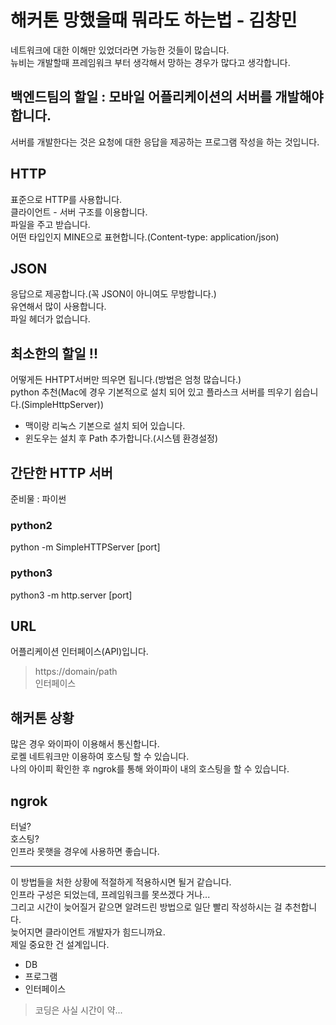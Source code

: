 
# 해커톤 망했을때 뭐라도 하는법 - 김창민
네트워크에 대한 이해만 있었더라면 가능한 것들이 많습니다.  
뉴비는 개발할때 프레임워크 부터 생각해서 망하는 경우가 많다고 생각합니다.  

## 백엔드팀의 할일 : 모바일 어플리케이션의 서버를 개발해야 합니다.  
서버를 개발한다는 것은 요청에 대한 응답을 제공하는 프로그램 작성을 하는 것입니다.

## HTTP
표준으로 HTTP를 사용합니다.  
클라이언트 - 서버 구조를 이용합니다.  
파일을 주고 받습니다.  
어떤 타입인지 MINE으로 표현합니다.(Content-type: application/json)  

## JSON
응답으로 제공합니다.(꼭 JSON이 아니여도 무방합니다.)  
유연해서 많이 사용합니다.  
파일 헤더가 없습니다.   

## 최소한의 할일 !!
어떻게든 HHTPT서버만 띄우면 됩니다.(방법은 엄청 많습니다.)  
python 추천(Mac에 경우 기본적으로 설치 되어 있고 플라스크 서버를 띄우기 쉽습니다.(SimpleHttpServer))  
- 맥이랑 리눅스 기본으로 설치 되어 있습니다.
- 윈도우는 설치 후 Path 추가합니다.(시스템 환경설정)  

## 간단한 HTTP 서버
준비물 : 파이썬

### python2  
python -m SimpleHTTPServer [port]  

### python3  
python3 -m http.server [port]  

## URL
어플리케이션 인터페이스(API)입니다.  
> https://domain/path  
> 인터페이스  

## 해커톤 상황
많은 경우 와이파이 이용해서 통신합니다.  
로켈 네트워크만 이용하여 호스팅 할 수 있습니다.  
나의 아이피 확인한 후 ngrok를 통해 와이파이 내의 호스팅을 할 수 있습니다.  

## ngrok
터널?  
호스팅?  
인프라 못햇을 경우에 사용하면 좋습니다.  

--- 
이 방법들을 처한 상황에 적절하게 적용하시면 될거 같습니다.  
인프라 구성은 되었는데, 프레임워크를 못쓰겠다 거나...  
그리고 시간이 늦어질거 같으면 알려드린 방법으로 일단 빨리 작성하시는 걸 추천합니다.  
늦어지면 클라이언트 개발자가 힘드니까요.  
제일 중요한 건 설계입니다.
- DB  
- 프로그램  
- 인터페이스  
> 코딩은 사실 시간이 약...